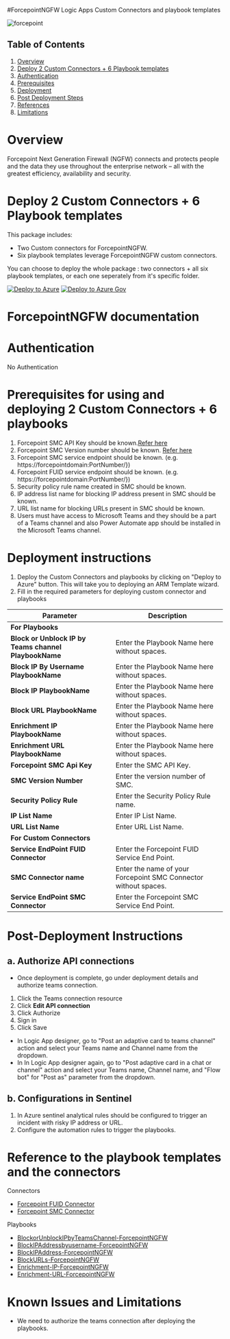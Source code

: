   #ForcepointNGFW Logic Apps Custom Connectors and playbook templates

  ![forcepoint](/Playbooks/logo.jpg)


## Table of Contents

1. [Overview](#overview)
1. [Deploy 2 Custom Connectors + 6 Playbook templates](#deployall)
1. [Authentication](#importantnotes)
1. [Prerequisites](#prerequisites)
1. [Deployment](#deployment)
1. [Post Deployment Steps](#postdeployment)
1. [References](#references)
1. [Limitations](#limitations)


<a name="overview">

# Overview

Forcepoint Next Generation Firewall (NGFW) connects and protects people and the data they use throughout the enterprise network – all with the greatest efficiency, availability and security.

<a name="deploy">

# Deploy 2 Custom Connectors + 6 Playbook templates
This package includes:
* Two Custom connectors for ForcepointNGFW.
* Six playbook templates leverage ForcepointNGFW custom connectors.

You can choose to deploy the whole package : two connectors + all six playbook templates, or each one seperately from it's specific folder.

[![Deploy to Azure](https://aka.ms/deploytoazurebutton)](https://portal.azure.com/#create/Microsoft.Template/uri/https%3A%2F%2Fraw.githubusercontent.com%2FAzure%2FAzure-Sentinel%2Fmaster%2FPlaybooks%2FForcepointNGFW%2Fazuredeploy.json)
[![Deploy to Azure Gov](https://aka.ms/deploytoazuregovbutton)](https://portal.azure.us/#create/Microsoft.Template/uri/https%3A%2F%2Fraw.githubusercontent.com%2FAzure%2FAzure-Sentinel%2Fmaster%2FPlaybooks%2FForcepointNGFW%2Fazuredeploy.json)


# ForcepointNGFW documentation 

<a name="authentication">

# Authentication
No Authentication

<a name="prerequisites">

# Prerequisites for using and deploying 2 Custom Connectors + 6 playbooks
1. Forcepoint SMC API Key should be known.[Refer here](http://www.websense.com/content/support/library/ngfw/v610/rfrnce/ngfw_6100_ug_smc-api_a_en-us.pdf )
2. Forcepoint SMC Version number should be known. [Refer here](https://help.stonesoft.com/onlinehelp/StoneGate/SMC/)
3. Forcepoint SMC service endpoint should be known. (e.g.  https://forcepointdomain:PortNumber/})
4. Forcepoint FUID service endpoint should be known. (e.g.  https://forcepointdomain:PortNumber/})
5. Security policy rule name created in SMC should be known.
6. IP address list name for blocking IP address present in SMC should be known.
7. URL list name for blocking URLs present in SMC should be known.
8. Users must have access to Microsoft Teams and they should be a part of a Teams channel and also Power Automate app should be installed in the Microsoft Teams channel.


<a name="deployment">

# Deployment instructions 
1. Deploy the Custom Connectors and playbooks by clicking on "Deploy to Azure" button. This will take you to deploying an ARM Template wizard.
2. Fill in the required parameters for deploying custom connector and playbooks

| Parameter  | Description |
| ------------- | ------------- |
|**For Playbooks**|                 |
| **Block or Unblock IP by Teams channel PlaybookName** | Enter the Playbook Name here without spaces. |
| **Block IP By Username PlaybookName** | Enter the Playbook Name here without spaces. |
| **Block IP PlaybookName**|Enter the Playbook Name here without spaces.|
|**Block URL PlaybookName**|Enter the Playbook Name here without spaces.|
|**Enrichment IP PlaybookName**|Enter the Playbook Name here without spaces.|
|**Enrichment URL PlaybookName**|Enter the Playbook Name here without spaces.|
| **Forcepoint SMC Api Key**  | Enter the SMC API Key. | 
| **SMC Version Number** | Enter the version number of SMC. |
| **Security Policy Rule** | Enter the Security Policy Rule name. |
|**IP List Name**|Enter IP List Name.|
|**URL List Name**|Enter URL List Name.|
|**For Custom Connectors**|                             |
|**Service EndPoint FUID Connector**|Enter the Forcepoint FUID Service End Point.|
| **SMC Connector name**|Enter the name of your Forcepoint SMC Connector without spaces.|
|**Service EndPoint SMC Connector**|Enter the Forcepoint SMC Service End Point.|

<a name="postdeployment">

# Post-Deployment Instructions 
## a. Authorize API connections
* Once deployment is complete, go under deployment details and authorize teams connection. 
1.  Click the Teams connection resource
2.  Click **Edit API connection**
3.  Click Authorize
4.  Sign in
5.  Click Save

* In Logic App designer, go to "Post an adaptive card to teams channel" action and select your Teams name and Channel name from the dropdown.
*  In In Logic App designer again, go to "Post adaptive card in a chat or channel" action and select your Teams name, Channel name, and "Flow bot" for "Post as" parameter from the dropdown. 

## b. Configurations in Sentinel
1. In Azure sentinel analytical rules should be configured to trigger an incident with risky IP address or URL. 
2. Configure the automation rules to trigger the playbooks.


<a name="references">

#  Reference to the playbook templates and the connectors

 Connectors
* [Forcepoint FUID Connector]()
* [Forcepoint SMC Connector]()


Playbooks
* [BlockorUnblockIPbyTeamsChannel-ForcepointNGFW]()
* [BlockIPAddressbyusername-ForcepointNGFW]()
* [BlockIPAddress-ForcepointNGFW]()
* [BlockURLs-ForcepointNGFW]()
* [Enrichment-IP-ForcepointNGFW]()
* [Enrichment-URL-ForcepointNGFW]()

<a name="limitations">

# Known Issues and Limitations
* We need to authorize the teams connection after deploying the playbooks.



